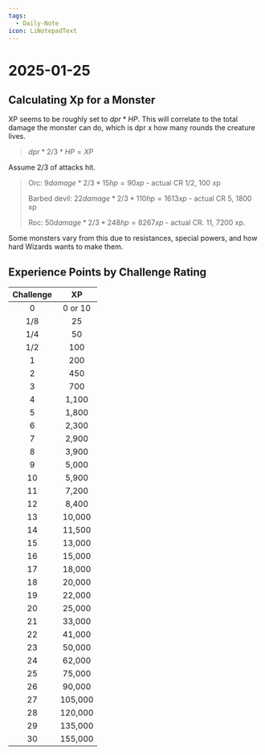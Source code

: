 ```yaml
---
tags:
  - Daily-Note
icon: LiNotepadText
---
```


# 2025-01-25

## Calculating Xp for a Monster

XP seems to be roughly set to $dpr * HP$. This will correlate to the total damage the monster can do, which is dpr x how many rounds the creature lives.

>$dpr * 2/3 * HP = XP$

Assume 2/3 of attacks hit.

>Orc: $9 damage * 2/3 * 15 hp = 90 xp$ - actual CR 1/2, 100 xp
>
>Barbed devil: $22 damage * 2/3 * 110 hp = 1613 xp$ - actual CR 5, 1800 xp
>
>Roc: $50 damage * 2/3 * 248 hp = 8267 xp$ - actual CR. 11, 7200 xp.

Some monsters vary from this due to resistances, special powers, and how hard Wizards wants to make them.

## Experience Points by Challenge Rating

| Challenge |   XP    |
|:---------:|:-------:|
|     0     | 0 or 10 |
|    1/8    |   25    |
|    1/4    |   50    |
|    1/2    |   100   |
|     1     |   200   |
|     2     |   450   |
|     3     |   700   |
|     4     |  1,100  |
|     5     |  1,800  |
|     6     |  2,300  |
|     7     |  2,900  |
|     8     |  3,900  |
|     9     |  5,000  |
|    10     |  5,900  |
|    11     |  7,200  |
|    12     |  8,400  |
|    13     | 10,000  |
|    14     | 11,500  |
|    15     | 13,000  |
|    16     | 15,000  |
|    17     | 18,000  |
|    18     | 20,000  |
|    19     | 22,000  |
|    20     | 25,000  |
|    21     | 33,000  |
|    22     | 41,000  |
|    23     | 50,000  |
|    24     | 62,000  |
|    25     | 75,000  |
|    26     | 90,000  |
|    27     | 105,000 |
|    28     | 120,000 |
|    29     | 135,000 |
|    30     | 155,000 |
